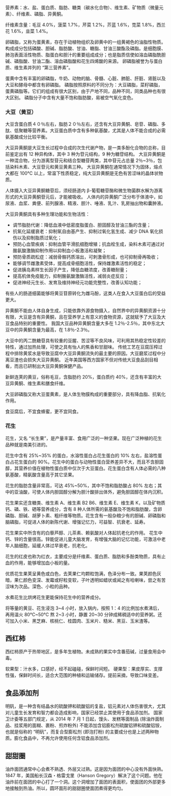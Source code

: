 营养素：水、盐、蛋白质、脂肪、糖类（碳水化合物）、维生素、矿物质（微量元素）、纤维素、磷脂、异黄酮。

纤维素含量：毛豆 4.0%，菠菜 1.7%，芹菜 1.2%，芥蓝 1.6%，苋菜 1.8%，西兰花 1.6%，韭菜 1.4%。

卵磷脂，又称为蛋黄素，存在于动植物组织及卵黄中的一组黄褐色的油脂性物质。构成成分包括磷酸、胆碱、脂肪酸、甘油、糖脂、甘油三酸酯及磷脂。是细胞膜、肺泡表面活性物质、脂蛋白和胆汁的重要组成成分；也是脂质信使如溶血磷脂酰胆碱、磷脂酸、甘油二酯、溶血磷脂酸和花生四烯酸的来源。 卵磷脂被誉为与蛋白质、维生素并列的 “第三营养素”。

蛋黄中含有丰富的卵磷脂，牛奶、动物的脑、骨髓、心脏、肺脏、肝脏、肾脏以及大豆和酵母中都含有卵磷脂。
磷脂按照原料的不同分为：大豆磷脂，菜籽磷脂，蛋黄磷脂等。它们的组成有很大区别，由于产地不同，品种不同，同类品种也有很大区别。
磷脂分子中含有大量不饱和脂肪酸，易被空气氧化变色。

### 大豆（黄豆）

大豆含蛋白质４０％左右，脂肪２０％左右，还含有大豆异黄酮、皂苷、磷脂、多肽、低聚糖等营养素。大豆蛋白质中含有多种氨基酸，尤其是人体不能合成的必需氨基酸成分比较平衡。

大豆异黄酮是大豆生长过程中合成的次生代谢产物，是一类多酚化合物的总称，目前鉴定出有 12 种异构体，其中 3 种为苷元结构，9 种为糖苷结构。
大豆异黄酮是一种混合物，分为游离型苷元和结合型糖苷两类，其中苷元占总量 2％~3％，包括染料木素、大豆苷元和黄豆黄素三种。
大豆异黄酮在通常情况下为固体，熔点大都在 100℃ 以上，常温下性质稳定，纯大豆异黄酮是无色有苦涩味的晶体状物质。

人体摄入大豆异黄酮糖苷后，须经肠道内 β-葡萄糖苷酶和微生物菌群水解为游离形式的大豆异黄酮苷元后，才能被吸收。
人体内的异黄酮广泛分布于体液中，如尿液、血浆、粪便、前列腺液、精液、胆汁、唾液、乳汁、乳房抽出物和囊肿液。

大豆异黄酮具有多种生理功能和生物活性：

- 调节脂肪代谢：降低血液中低密度脂蛋白、胆固醇及甘油三酯的含量；
- 抗氧化延缓衰老：抑制氧自由基产生、抑制过氧化氢生成、减少 DNA 氧化损伤以及抑制脂质过氧化；
- 预防心血管疾病：抑制血管平滑肌细胞增殖；抗血栓生成，染料木素可通过对酪氨酸激酶抑制作用以抑制血小板激活和凝聚；
- 预防骨质疏松症：减弱骨骼钙质溶出，可刺激骨形成，也可抑制骨再吸收；
- 能够调节雌激素受体，提高成骨细胞活性，保持雌激素活性的稳定；
- 促进胰岛素样生长因子产生，降低血糖浓度，改善糖耐量；
- 提高机体免疫能力，抑制酪氨酸激酶活性，减弱炎症反应；
- 促进神经元生长、发育及维持神经元功能完整性，改善认知功能；

有些人的肠道细菌能够将黄豆苷原转化为雌马酚，这类人在食入大豆蛋白后的受益更大。

异黄酮不能由人体自身生成，只能依靠外源食物摄入，自然界中的异黄酮资源十分有限，大豆是含有异黄酮，且在营养学上有意义的食物资源，这就赋予了大豆及大豆食品特别的重要性。
我国大豆品种异黄酮含量大多在 1.2％-2.5％，其中东北大豆中的异黄酮含量为最高，在 1.8％-2.3％。

大豆中的丙二酰糖苷具有较重的豆腥、苦涩等不良风味，可利用其热稳定性较差的特性，通过加热处理，可使之具有怡人的焦香和甘甜味。
传统工艺在豆腐压榨过程中排除黄浆水是导致豆腐中大豆异黄酮流失的最主要的原因。大豆磨浆过程中分离豆渣也会损失大豆异黄酮。
近年美国等西方国家不但对传统大豆食品刮目相看，而且已研制出大豆异黄酮保健产品。

新鲜连荚的黄豆，俗称毛豆，含脂肪约 20%，蛋白质约 40%，还含有丰富的大豆异黄酮、维生素和膳食纤维。

大豆卵磷脂又称大豆蛋黄素，是人体生物膜构成的重要部分，具有降血脂、抗氧化作用。

食豆腐后，不宜食蜂蜜，更不宜同食。

### 花生

花生，又名 “长生果”，是产量丰富、食用广泛的一种坚果。现在广泛种植的花生品种就是南美引进的。

花生中含有 25%~35% 的蛋白，水溶性蛋白占花生蛋白的 10% 左右，盐溶性蛋白占花生蛋白的 90%。花生中的蛋白与动物性蛋白营养差异不大，而且不含胆固醇，其营养价值在植物性蛋白质中仅次于大豆蛋白。花生蛋白含有人体必需的八种氨基酸，精氨酸含量高于其它坚果。

花生的脂肪含量非常高，可达 45%~50%，其中不饱和脂肪酸占 80% 左右；其中的亚油酸，可使人体内胆固醇分解为胆汁酸排出体外，避免胆固醇在体内沉积。

花生果实还含糖类、维生素 A、维生素 B2 B6、维生素 E、维生素 K，以及矿物质钙、磷、铁、硒等营养成分，含有 8 种人体所需的氨基酸及不饱和脂肪酸，含卵磷脂、胆碱、胡萝卜素、粗纤维等物质。花生含有一般杂粮少有的胆碱、卵磷脂和脑磷脂，可促进人体的新陈代谢、增强记忆力，可益智、抗衰老、延寿。

花生果实中所含有的白藜芦醇、儿茶素、赖氨酸对人体起抗老化的作用。
花生中钙、锌的含量很高。锌能促进儿童大脑发育，有增强大脑的记忆功能，可激活中老年人脑细胞，延缓人体过早衰老，抗老化。

花生的红皮也称为红衣，主要成分是纤维素、蛋白质、脂肪和多酚类物质，具有止血的作用，能够增加血小板的量。

优质花生果荚呈黄色或白色，去荚果仁均颗粒饱满，色泽分布一致。果荚颜色灰暗，果仁颜色变深、发霉或籽粒变软，子叶透明如蜡状或闻之有哈喇味，尝之有苦涩味为次品。深色、小粒的品种。

水煮花生比烘烤花生更能保持花生中的营养成分。

将等量的黄豆、花生浸泡 3~4 小时，放入锅内，按照 1：4 的比例加水煮沸后，再用温火 80℃~50℃ 熬 2~3 小时，静置 20~30 分钟成稀稠适中的营养粥。还可加入小米、黑芝麻、核桃仁、桂圆肉、玉米片、糙米、黑豆、玉米渣等。

## 西红柿

西红柿原产于热带地区，是多年生植物。未成熟的果实中含番茄碱，过量食用会中毒。

软果型：汁水多，口感好，经不起磕碰，保鲜时间短。
硬果型：果皮厚实、支撑性强，保鲜时间长，适合大范围的种植和运输储存。提前采摘，导致口味变差。

## 食品添加剂

明矾，是一种含有结晶水的硫酸钾和硫酸铝的复盐，铝元素对人体伤害很大，尤其对儿童生长发育和智力都会造成影响，国家已经禁止其使用于食品添加剂。
国家卫计委等五部门规定，从 2014 年 7 月 1 日起，馒头、发糕等面制品 (除油炸面制品、挂浆用的面糊、裹粉、煎炸粉外) 不能添加含铝膨松剂硫酸铝钾和硫酸铝铵，也就是俗称的 “明矾”，而复合型膨松剂 (即泡打粉) 的主要成分也是上述两种物质。膨化食品中，不再允许使用任何含铝食品添加剂。

## 甜甜圈

油炸面团通常中心会煮不熟透、外层又过熟。这是因为面团的中心没有外面快熟。1847 年，美国船长汉森・格雷戈里（Hanson Gregory）解决了这个问题。他在油炸前在面团的中心打了一个洞。这个洞增加了面团的表面积，使面团的外部更多地接触到热油。所以，圆环面形的甜甜圈使面团煮得更均匀。
